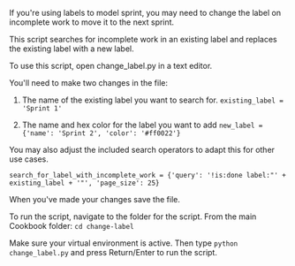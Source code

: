 If you're using labels to model sprint, you may need to change the label on incomplete work to move it to the next sprint.

This script searches for incomplete work in an existing label and replaces the existing label with a new label.

To use this script, open change_label.py in a text editor.

You'll need to make two changes in the file:

1. The name of the existing label you want to search for.
    `existing_label = 'Sprint 1'`

2. The name and hex color for the label you want to add
    `new_label = {'name': 'Sprint 2', 'color': '#ff0022'}`
    

You may also adjust the included search operators to adapt this for other use cases.


`search_for_label_with_incomplete_work = {'query': '!is:done label:"' + existing_label + '"', 'page_size': 25}`

When you've made your changes save the file.

To run the script, navigate to the folder for the script.
From the main Cookbook folder:
`cd change-label`

Make sure your virtual environment is active.
Then type `python change_label.py` and press Return/Enter to run the script. 
